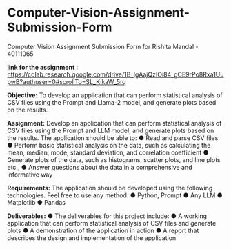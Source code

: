 # Computer-Vision-Assignment-Submission-Form
Computer Vision Assignment Submission Form for Rishita Mandal - 40111065

**link for the assignment :**  https://colab.research.google.com/drive/1B_IgAajQzIOi84_gCE9rPo8Rxa1UupwB?authuser=0#scrollTo=SL_KikaW_5rq

**Objective:**
To develop an application that can perform statistical analysis of CSV files using the Prompt and
Llama-2 model, and generate plots based on the results.

**Assignment:**
Develop an application that can perform statistical analysis of CSV files using the Prompt and LLM
model, and generate plots based on the results. The application should be able to:
● Read and parse CSV files
● Perform basic statistical analysis on the data, such as calculating the mean, median, mode,
standard deviation, and correlation coefficient
● Generate plots of the data, such as histograms, scatter plots, and line plots etc.,
● Answer questions about the data in a comprehensive and informative way

**Requirements:**
The application should be developed using the following technologies. Feel free to use any method.
● Python, Prompt
● Any LLM
● Matplotlib
● Pandas

**Deliverables:**
● The deliverables for this project include:
● A working application that can perform statistical analysis of CSV files and generate plots
● A demonstration of the application in action
● A report that describes the design and implementation of the application

